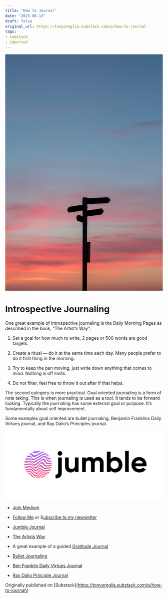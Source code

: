 ```yaml
---
title: "How to Journal"
date: "2025-06-13"
draft: false
original_url: https://tonyoreglia.substack.com/p/how-to-journal
tags:
- substack
- imported
---
```


![](https___substack-post-media.s3.amazonaws.com_public_images_3c2e1421-86a8-4393-b332-3f47c540c7b3_1400x2100.jpeg)

# **Introspective Journaling**

One great example of introspective journaling is the Daily Morning Pages as described in the book, “The Artist’s Way”.

  1. Set a goal for how much to write, 2 pages or 500 words are good targets.

  2. Create a ritual — do it at the same time each day. Many people prefer to do it first thing in the morning.

  3. Try to keep the pen moving, just write down anything that comes to mind. Nothing is off limits.

  4. Do not filter, feel free to throw it out after if that helps.




The second category is more practical. Goal oriented journaling is a form of note taking. This is when journaling is used as a tool. It tends to be forward looking. Typically the journaling has some external goal or purpose. It’s fundamentally about self improvement.

Some examples goal oriented are bullet journaling, Benjamin Franklins Daily Virtues journal, and Ray Dalio’s Principles journal.

![](https___substack-post-media.s3.amazonaws.com_public_images_8e9141b6-0c55-40dc-80f6-3d4da6bb0939_862x378.png)

  * [Join Medium](https://tony-oreglia.medium.com/membership)

  * [Follow Me](https://tony-oreglia.medium.com/) or S[ubscribe to my newsletter](https://tony-oreglia.medium.com/subscribe)



  * [Jumble Journal](https://jumblejournal.org/)

  * [The Artists Way](https://www.goodreads.com/book/show/615570.The_Artist_s_Way)

  * A great example of a guided [Gratitude Journal](https://shop-us.kurzgesagt.org/products/gratitude-journal)

  * [Bullet Journaling](https://en.wikipedia.org/wiki/Bullet_journal)

  * [Ben Franklin Daily Virtues Journal](https://biggsuccess.com/wp-content/uploads/2007/12/s_virtuous_system.pdf)

  * [Ray Dalio Principle Journal](https://www.amazon.com/Principles-Your-Guided-Journal-Create/dp/1668010194)




Originally published on \[Substack\]\(https://tonyoreglia.substack.com/p/how-to-journal\)
